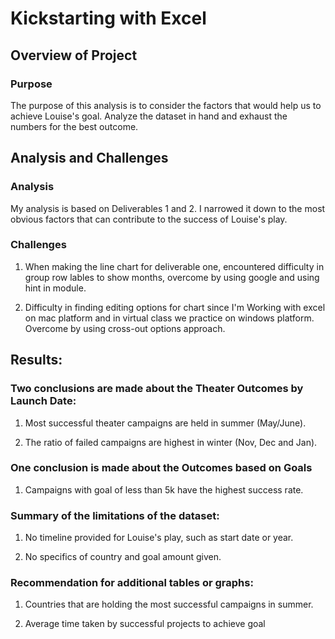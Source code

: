 # Kickstarting with Excel

## Overview of Project

### Purpose

The purpose of this analysis is to consider the factors that would help us to achieve Louise's goal. Analyze the dataset in hand and exhaust the numbers for the best outcome.

## Analysis and Challenges

### Analysis

My analysis is based on Deliverables 1 and 2. I narrowed it down to the most obvious factors that can contribute to the success of Louise's play.

### Challenges

1. When making the line chart for deliverable one, encountered difficulty in group row lables to show months, overcome by using google and using hint in module. 

2. Difficulty in finding editing options for chart since I'm Working with excel on mac platform and in virtual class we practice on windows platform. Overcome by using cross-out options approach. 

## Results:

### Two conclusions are made about the Theater Outcomes by Launch Date:

1. Most successful theater campaigns are held in summer (May/June).

2. The ratio of failed campaigns are highest in winter (Nov, Dec and Jan).

### One conclusion is made about the Outcomes based on Goals

1. Campaigns with goal of less than 5k have the highest success rate.

### Summary of the limitations of the dataset:

1. No timeline provided for Louise's play, such as start date or year.

2. No specifics of country and goal amount given.

### Recommendation for additional tables or graphs:

1. Countries that are holding the most successful campaigns in summer.

2. Average time taken by successful projects to achieve goal
